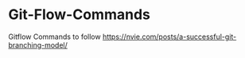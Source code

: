 # Git-Flow-Commands
Gitflow Commands  to follow https://nvie.com/posts/a-successful-git-branching-model/
